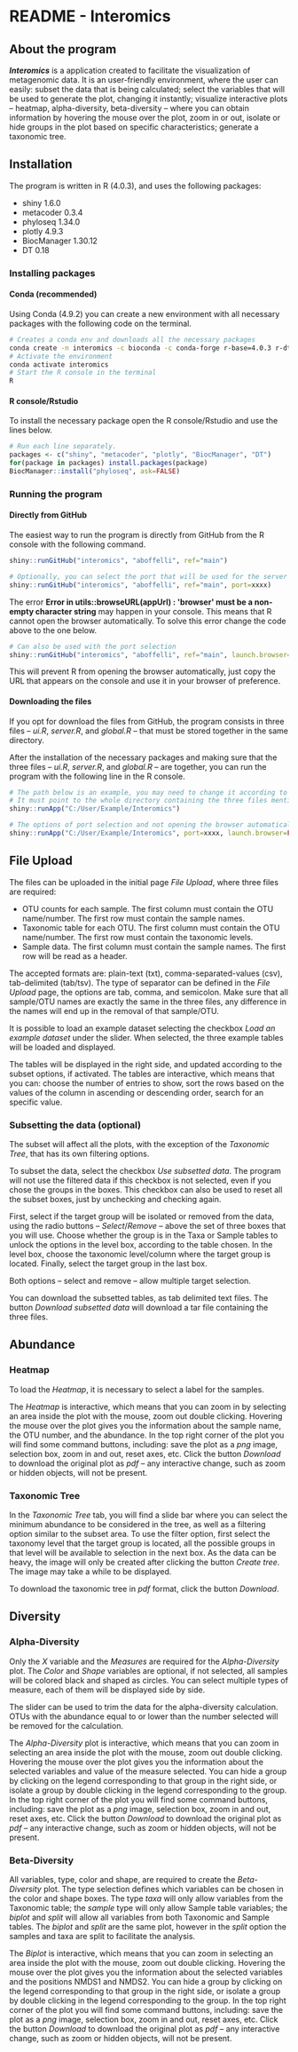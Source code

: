 # README - Interomics

## About the program

***Interomics*** is a application created to facilitate the visualization of metagenomic data. It is an user-friendly environment, where the user can easily: subset the data that is being calculated; select the variables that will be used to generate the plot, changing it instantly; visualize interactive plots – heatmap, alpha-diversity, beta-diversity – where you can obtain information by hovering the mouse over the plot, zoom in or out, isolate or hide groups in the plot based on specific characteristics; generate a taxonomic tree.   

## Installation

The program is written in R (4.0.3), and uses the following packages:

- shiny 1.6.0
- metacoder 0.3.4
- phyloseq 1.34.0
- plotly 4.9.3
- BiocManager 1.30.12
- DT 0.18

### Installing packages

#### Conda (recommended)

Using Conda (4.9.2) you can create a new environment with all necessary packages with the following code on the terminal.

```bash
# Creates a conda env and downloads all the necessary packages
conda create -n interomics -c bioconda -c conda-forge r-base=4.0.3 r-dt bioconductor-phyloseq r-plotly r-metacoder r-shiny
# Activate the environment
conda activate interomics
# Start the R console in the terminal
R
```

#### R console/Rstudio

To install the necessary package open the R console/Rstudio and use the lines below.

```R
# Run each line separately.
packages <- c("shiny", "metacoder", "plotly", "BiocManager", "DT")
for(package in packages) install.packages(package)
BiocManager::install("phyloseq", ask=FALSE)
```



### Running the program 

#### Directly from GitHub

The easiest way to run the program is directly from GitHub from the R console with the following command.

```r
shiny::runGitHub("interomics", "aboffelli", ref="main")

# Optionally, you can select the port that will be used for the server (4 number digit).
shiny::runGitHub("interomics", "aboffelli", ref="main", port=xxxx)
```

The error **Error in utils::browseURL(appUrl) : 'browser' must be a non-empty character string** may happen in your console. This means that R cannot open the browser automatically. To solve this error change the code above to the one below.

```R
# Can also be used with the port selection
shiny::runGitHub("interomics", "aboffelli", ref="main", launch.browser=FALSE)
```

This will prevent R from opening the browser automatically, just copy the URL that appears on the console and use it in your browser of preference.

#### Downloading the files

If you opt for download the files from GitHub, the program consists in three files – *ui.R*, *server.R*, and *global.R* – that must be stored together in the same directory.

After the installation of the necessary packages and making sure that the three files – *ui.R*, *server.R*, and *global.R* – are together, you can run the program with the following line in the R console.

```R
# The path below is an example, you may need to change it according to where the files are saved. 
# It must point to the whole directory containing the three files mentioned before. 
shiny::runApp("C:/User/Example/Interomics")

# The options of port selection and not opening the browser automatically can also be used.
shiny::runApp("C:/User/Example/Interomics", port=xxxx, launch.browser=FALSE)
```



## File Upload

The files can be uploaded in the initial page *File Upload*, where three files are required:

- OTU counts for each sample. The first column must contain the OTU name/number. The first row must contain the sample names.
- Taxonomic table for each OTU. The first column must contain the OTU name/number. The first row must contain the taxonomic levels.
- Sample data. The first column must contain the sample names. The first row will be read as a header.

The accepted formats are: plain-text (txt), comma-separated-values (csv), tab-delimited (tab/tsv). The type of separator can be defined in the *File Upload* page, the options are tab, comma, and semicolon. Make sure that all sample/OTU names are exactly the same in the three files, any difference in the names will end up in the removal of that sample/OTU.

It is possible to load an example dataset selecting the checkbox *Load an example dataset* under the slider. When selected, the three example tables will be loaded and displayed.

The tables will be displayed in the right side, and updated according to the subset options, if activated. The tables are interactive, which means that you can: choose the number of entries to show, sort the rows based on the values of the column in ascending or descending order, search for an specific value.

### Subsetting the data (optional)

The subset will affect all the plots, with the exception of the *Taxonomic Tree*, that has its own filtering options.

To subset the data, select the checkbox *Use subsetted data*. The program will not use the filtered data if this checkbox is not selected, even if you chose the groups in the boxes. This checkbox can also be used to reset all the subset boxes, just by unchecking and checking again.

First, select if the target group will be isolated or removed from the data, using the radio buttons – *Select*/*Remove* – above the set of three boxes that you will use. Choose whether the group is in the Taxa or Sample tables to unlock the options in the level box, according to the table chosen. In the level box, choose the taxonomic level/column where the target group is located. Finally, select the target group in the last box.

Both options – select and remove – allow multiple target selection.

You can download the subsetted tables, as tab delimited text files. The button *Download subsetted data* will download a tar file containing the three files.



## Abundance

### Heatmap

To load the *Heatmap*, it is necessary to select a label for the samples.

The *Heatmap* is interactive, which means that you can zoom in by selecting an area inside the plot with the mouse, zoom out double clicking. Hovering the mouse over the plot gives you the information about the sample name, the OTU number, and the abundance. In the top right corner of the plot you will find some command buttons, including: save the plot as a *png* image, selection box, zoom in and out, reset axes, etc. Click the button *Download* to download the original plot as *pdf* – any interactive change, such as zoom or hidden objects, will not be present.

### Taxonomic Tree

In the *Taxonomic Tree* tab, you will find a slide bar where you can select the minimum abundance to be considered in the tree, as well as a filtering option similar to the subset area. To use the filter option, first select the taxonomy level that the target group is located, all the possible groups in that level will be available to selection in the next box. As the data can be heavy, the image will only be created after clicking the button *Create tree*. The image may take a while to be displayed.

To download the taxonomic tree in *pdf* format, click the button *Download*.  

## Diversity

### Alpha-Diversity

Only the *X* variable and the *Measures* are required for the *Alpha-Diversity* plot. The *Color* and *Shape* variables are optional, if not selected, all samples will be colored black and shaped as circles. You can select multiple types of measure, each of them will be displayed side by side.

The slider can be used to trim the data for the alpha-diversity calculation. OTUs with the abundance equal to or lower than the number selected will be removed for the calculation.

The *Alpha-Diversity* plot is interactive, which means that you can zoom in selecting an area inside the plot with the mouse, zoom out double clicking. Hovering the mouse over the plot gives you the information about the selected variables and value of the measure selected. You can hide a group by clicking on the legend corresponding to that group in the right side, or isolate a group by double clicking in the legend corresponding to the group. In the top right corner of the plot you will find some command buttons, including: save the plot as a *png* image, selection box, zoom in and out, reset axes, etc. Click the button *Download* to download the original plot as *pdf* – any interactive change, such as zoom or hidden objects, will not be present.

### Beta-Diversity

All variables, type, color and shape, are required to create the *Beta-Diversity* plot. The type selection defines which variables can be chosen in the color and shape boxes. The type *taxa* will only allow variables from the Taxonomic table; the *sample* type will only allow Sample table variables; the *biplot* and *split* will allow all variables from both Taxonomic and Sample tables. The *biplot* and *split* are the same plot, however in the *split* option the samples and taxa are split to facilitate the analysis.

The *Biplot* is interactive, which means that you can zoom in selecting an area inside the plot with the mouse, zoom out double clicking. Hovering the mouse over the plot gives you the information about the selected variables and the positions NMDS1 and NMDS2. You can hide a group by clicking on the legend corresponding to that group in the right side, or isolate a group by double clicking in the legend corresponding to the group. In the top right corner of the plot you will find some command buttons, including: save the plot as a *png* image, selection box, zoom in and out, reset axes, etc. Click the button *Download* to download the original plot as *pdf* – any interactive change, such as zoom or hidden objects, will not be present.

